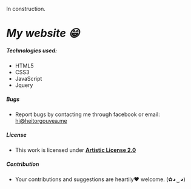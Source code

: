 In construction.

# ***My website :grin:***

##### Technologies used:

- HTML5
- CSS3
- JavaScript
- Jquery

##### Bugs

- Report bugs by contacting me through facebook or email: hi@heitorgouvea.me

##### License

- This work is licensed under [**Artistic License 2.0**](https://github.com/HeitorG/heitorg.github.io/blob/master/LICENSE.md)

##### Contribution

- Your contributions and suggestions are heartily♥ welcome. (✿◕‿◕)